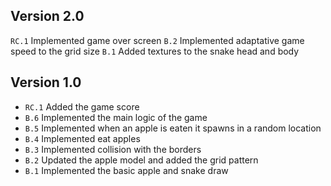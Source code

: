 Version 2.0
-----------

``RC.1`` Implemented game over screen
``B.2`` Implemented adaptative game speed to the grid size
``B.1`` Added textures to the snake head and body


Version 1.0
-----------
- ``RC.1`` Added the game score
- ``B.6`` Implemented the main logic of the game
- ``B.5`` Implemented when an apple is eaten it spawns in a random location
- ``B.4`` Implemented eat apples
- ``B.3`` Implemented collision with the borders
- ``B.2`` Updated the apple model and added the grid pattern
- ``B.1`` Implemented the basic apple and snake draw
